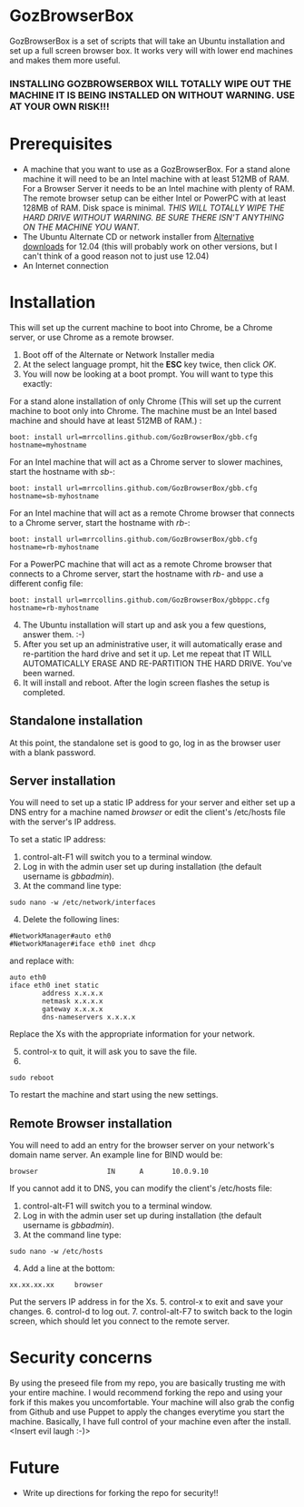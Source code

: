# GozBrowserBox

GozBrowserBox is a set of scripts that will take an Ubuntu installation and set up a full screen browser box. It works very will with lower end machines and makes them more useful.

### INSTALLING GOZBROWSERBOX WILL TOTALLY WIPE OUT THE MACHINE IT IS BEING INSTALLED ON WITHOUT WARNING. USE AT YOUR OWN RISK!!!

# Prerequisites

* A machine that you want to use as a GozBrowserBox. For a stand alone machine it will need to be an Intel machine with at least 512MB of RAM. For a Browser Server it needs to be an Intel machine with plenty of RAM. The remote browser setup can be either Intel or PowerPC with at least 128MB of RAM. Disk space is minimal. *THIS WILL TOTALLY WIPE THE HARD DRIVE WITHOUT WARNING. BE SURE THERE ISN'T ANYTHING ON THE MACHINE YOU WANT.*
* The Ubuntu Alternate CD or network installer from [Alternative downloads](http://www.ubuntu.com/download/desktop/alternative-downloads) for 12.04 (this will probably work on other versions, but I can't think of a good reason not to just use 12.04)
* An Internet connection

# Installation

This will set up the current machine to boot into Chrome, be a Chrome server, or use Chrome as a remote browser.

1. Boot off of the Alternate or Network Installer media
2. At the select language prompt, hit the **ESC** key twice, then click *OK*.
3. You will now be looking at a boot prompt. You will want to type this exactly:

For a stand alone installation of only Chrome (This will set up the current machine to boot only into Chrome. The machine must be an Intel based machine and should have at least 512MB of RAM.) :
```
boot: install url=mrrcollins.github.com/GozBrowserBox/gbb.cfg hostname=myhostname
```
 
For an Intel machine that will act as a Chrome server to slower machines, start the hostname with *sb-*:
```
boot: install url=mrrcollins.github.com/GozBrowserBox/gbb.cfg hostname=sb-myhostname
```

For an Intel machine that will act as a remote Chrome browser that connects to a Chrome server, start the hostname with *rb-*:
```
boot: install url=mrrcollins.github.com/GozBrowserBox/gbb.cfg hostname=rb-myhostname
```

For a PowerPC machine that will act as a remote Chrome browser that connects to a Chrome server, start the hostname with *rb-* and use a different config file:
```
boot: install url=mrrcollins.github.com/GozBrowserBox/gbbppc.cfg hostname=rb-myhostname
```

4. The Ubuntu installation will start up and ask you a few questions, answer them. :-)
5. After you set up an administrative user, it will automatically erase and re-partition the hard drive and set it up. Let me repeat that IT WILL AUTOMATICALLY ERASE AND RE-PARTITION THE HARD DRIVE. You've been warned.
6. It will install and reboot. After the login screen flashes the setup is completed.

## Standalone installation

At this point, the standalone set is good to go, log in as the browser user with a blank password.

## Server installation

You will need to set up a static IP address for your server and either set up a DNS entry for a machine named *browser* or edit the client's /etc/hosts file with the server's IP address. 

To set a static IP address:
1. control-alt-F1 will switch you to a terminal window.
2. Log in with the admin user set up during installation (the default username is *gbbadmin*).
3. At the command line type:
```
sudo nano -w /etc/network/interfaces
```
4. Delete the following lines:
```
#NetworkManager#auto eth0
#NetworkManager#iface eth0 inet dhcp
```
and replace with:
```
auto eth0
iface eth0 inet static
        address x.x.x.x
        netmask x.x.x.x
        gateway x.x.x.x
        dns-nameservers x.x.x.x
```
Replace the Xs with the appropriate information for your network.

5. control-x to quit, it will ask you to save the file.
6. 
```
sudo reboot
```
To restart the machine and start using the new settings.

## Remote Browser installation
You will need to add an entry for the browser server on your network's domain name server. An example line for BIND would be:
```
browser                 IN      A       10.0.9.10
```

If you cannot add it to DNS, you can modify the client's /etc/hosts file:
1. control-alt-F1 will switch you to a terminal window.
2. Log in with the admin user set up during installation (the default username is *gbbadmin*).
3. At the command line type:
```
sudo nano -w /etc/hosts
```
4. Add a line at the bottom:
```
xx.xx.xx.xx     browser
```
Put the servers IP address in for the Xs.
5. control-x to exit and save your changes.
6. control-d to log out.
7. control-alt-F7 to switch back to the login screen, which should let you connect to the remote server.

# Security concerns
 
By using the preseed file from my repo, you are basically trusting me with your entire machine. I would recommend forking the repo and using your fork if this makes you uncomfortable. Your machine will also grab the config from Github and use Puppet to apply the changes everytime you start the machine. Basically, I have full control of your machine even after the install. &lt;Insert evil laugh :-)&gt;

# Future

* Write up directions for forking the repo for security!!
